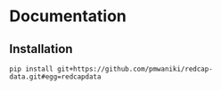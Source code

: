 # Documentation


## Installation

```commandline
pip install git+https://github.com/pmwaniki/redcap-data.git#egg=redcapdata

```